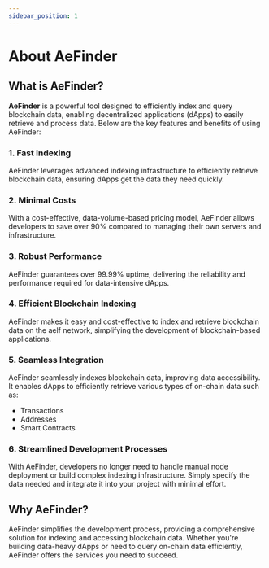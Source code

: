 ```yaml
---
sidebar_position: 1
---
```


# About AeFinder

## What is AeFinder?

**AeFinder** is a powerful tool designed to efficiently index and query blockchain data, enabling decentralized applications (dApps) to easily retrieve and process data. Below are the key features and benefits of using AeFinder:

### 1. Fast Indexing
AeFinder leverages advanced indexing infrastructure to efficiently retrieve blockchain data, ensuring dApps get the data they need quickly.

### 2. Minimal Costs
With a cost-effective, data-volume-based pricing model, AeFinder allows developers to save over 90% compared to managing their own servers and infrastructure.

### 3. Robust Performance
AeFinder guarantees over 99.99% uptime, delivering the reliability and performance required for data-intensive dApps.

### 4. Efficient Blockchain Indexing
AeFinder makes it easy and cost-effective to index and retrieve blockchain data on the aelf network, simplifying the development of blockchain-based applications.

### 5. Seamless Integration
AeFinder seamlessly indexes blockchain data, improving data accessibility. It enables dApps to efficiently retrieve various types of on-chain data such as:
- Transactions
- Addresses
- Smart Contracts

### 6. Streamlined Development Processes
With AeFinder, developers no longer need to handle manual node deployment or build complex indexing infrastructure. Simply specify the data needed and integrate it into your project with minimal effort.

## Why AeFinder?

AeFinder simplifies the development process, providing a comprehensive solution for indexing and accessing blockchain data. Whether you're building data-heavy dApps or need to query on-chain data efficiently, AeFinder offers the services you need to succeed.

